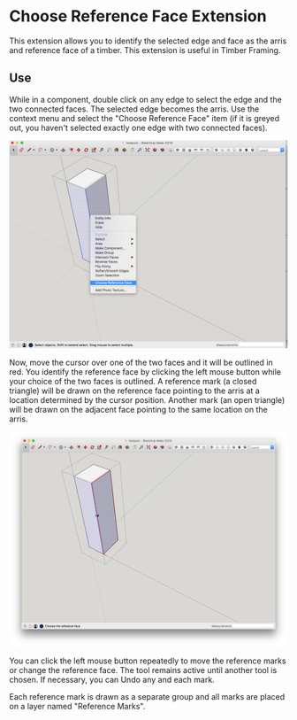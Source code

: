 # Choose Reference Face Extension
This extension allows you to identify the selected edge and
face as the arris and reference face of a timber.  This
extension is useful in Timber Framing.

## Use
While in a component, double click on any edge to select the edge and
the two connected faces.  The selected edge becomes the arris.  Use
the context menu and select the "Choose Reference Face" item (if it is
greyed out, you haven't selected exactly one edge with two connected
faces).

![Selecting the arris along with context menu](images/screenshot-1.png)

Now, move the cursor over one of the two faces and it will be
outlined in red.  You identify the reference face by clicking the left
mouse button while your choice of the two faces is outlined.  A
reference mark (a closed triangle) will be drawn on the reference face
pointing to the arris at a location determined by the cursor position.
Another mark (an open triangle) will be drawn on the adjacent face
pointing to the same location on the arris.

![Selecting the reference face](images/screenshot-2.png)

You can click the left mouse button repeatedly to move the
reference marks or change the reference face.  The tool
remains active until another tool is chosen.  If necessary,
you can Undo any and each mark.

Each reference mark is drawn as a separate group and all marks are
placed on a layer named "Reference Marks".
